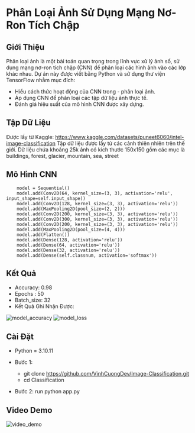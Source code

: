 # Phân Loại Ảnh Sử Dụng Mạng Nơ-Ron Tích Chập

## Giới Thiệu

Phân loại ảnh là một bài toán quan trọng trong lĩnh vực xử lý ảnh số, sử dụng mạng nơ-ron tích chập (CNN) để phân loại các hình ảnh vào các lớp khác nhau. Dự án này được viết bằng Python và sử dụng thư viện TensorFlow nhằm mục đích:

-  Hiểu cách thức hoạt động của CNN trong - phân loại ảnh.
- Áp dụng CNN để phân loại các tập dữ liệu ảnh thực tế.
- Đánh giá hiệu suất của mô hình CNN được xây dựng.

## Tập Dữ Liệu
Được lấy từ Kaggle: https://www.kaggle.com/datasets/puneet6060/intel-image-classification
Tập dữ liệu được lấy từ các cảnh thiên nhiên trên thế giới. Dữ liệu chứa khoảng 25k ảnh có kích thước 150x150 gồm các mục là buildings, forest, glacier, mountain, sea, street
## Mô Hình CNN

        model = Sequential()
        model.add(Conv2D(64, kernel_size=(3, 3), activation='relu', input_shape=self.input_shape))
        model.add(Conv2D(128, kernel_size=(3, 3), activation='relu'))
        model.add(MaxPooling2D(pool_size=(2, 2)))
        model.add(Conv2D(200, kernel_size=(3, 3), activation='relu'))
        model.add(Conv2D(300, kernel_size=(3, 3), activation='relu'))
        model.add(Conv2D(200, kernel_size=(3, 3), activation='relu'))
        model.add(MaxPooling2D(pool_size=(4, 4)))
        model.add(Flatten())
        model.add(Dense(128, activation='relu'))
        model.add(Dense(64, activation='relu'))
        model.add(Dense(32, activation='relu'))
        model.add(Dense(self.classnum, activation='softmax'))

## Kết Quả

-  Accuracy: 0.98
-  Epochs : 50
-  Batch_size: 32
-  Kết Quả Ghi Nhận Được:


![model_accuracy](https://i.imgur.com/xydPWH3.png)
![model_loss](https://i.imgur.com/phPsydk.png)
## Cài Đặt 
- Python = 3.10.11
- Bước 1:
  
    - git clone https://github.com/VinhCuongDev/Image-Classification.git
    - cd Classification
- Bước 2:
    run python app.py

## Video Demo
![video_demo](https://i.imgur.com/Sfhkhg2.gif)




